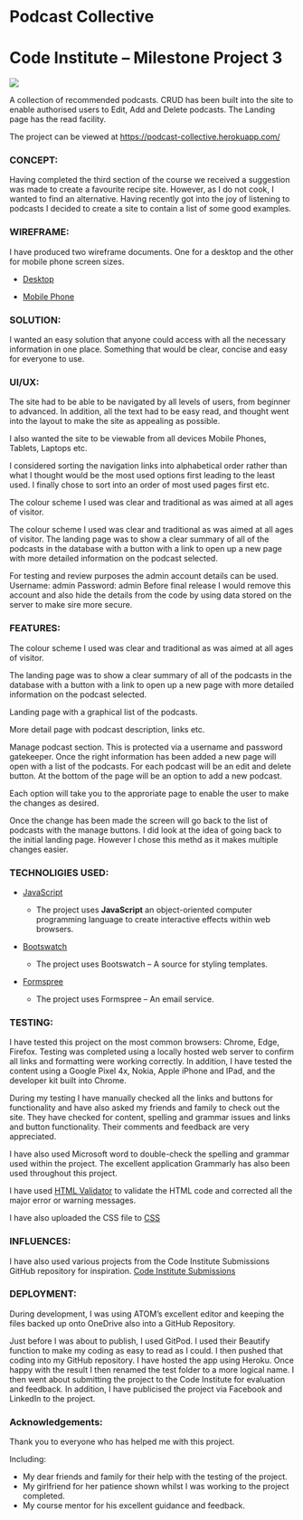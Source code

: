 # Podcast Collective

# Code Institute – Milestone Project 3

<img src="https://www.silverheath.co.uk/images/podcast.jpg" style="margin: 0;">


A collection of recommended podcasts. CRUD has been built into the site to enable authorised users to Edit, Add and Delete podcasts. The Landing page has the read facility.

The project can be viewed at <a>https://podcast-collective.herokuapp.com/</a>



### CONCEPT:
Having completed the third section of the course we received a suggestion was made to create a favourite recipe site.
However, as I do not cook, I wanted to find an alternative. Having recently got into the joy of listening to podcasts I decided to create a site to contain a list of some good examples.

### WIREFRAME:
I have produced two wireframe documents. One for a desktop and the other for mobile phone screen sizes.

* <a href="http://www.silverheath.co.uk/images/podcastdesktop.pdf">Desktop</a>

* <a href="http://www.silverheath.co.uk/images/podcastmobile.pdf">Mobile Phone</a>


### SOLUTION:
I wanted an easy solution that anyone could access with all the necessary information in one place. Something that would be clear, concise and easy for everyone to use.

### UI/UX:
The site had to be able to be navigated by all levels of users, from beginner to advanced. In addition, all the text had to be easy read, and thought went into the layout to make the site as appealing as possible.

I also wanted the site to be viewable from all devices Mobile Phones, Tablets, Laptops etc.

I considered sorting the navigation links into alphabetical order rather than what I thought would be the most used options first leading to the least used. I finally chose to sort into an order of most used pages first etc.

The colour scheme I used was clear and traditional as was aimed at all ages of visitor.

The colour scheme I used was clear and traditional as was aimed at all ages of visitor.
The landing page was to show a clear summary of all of the podcasts in the database with a button with a link to open up a new page with more detailed information on the podcast selected.

For testing and review purposes the admin account details can be used. Username: admin Password: admin
Before final release I would remove this account and also hide the details from the code by using data stored on the server to make sire more secure.


### FEATURES:

The colour scheme I used was clear and traditional as was aimed at all ages of visitor.

The landing page was to show a clear summary of all of the podcasts in the database with a button with a link to open up a new page with more detailed information on the podcast selected.

Landing page with a graphical list of the podcasts.

More detail page with podcast description, links etc.

Manage podcast section. This is protected via a username and password gatekeeper. Once the right information has been added a new page will open with a list of the podcasts. For each podcast will be an edit and delete button. At the bottom of the page will be an option to add a new podcast.

Each option will take you to the approriate page to enable the user to make the changes as desired.

Once the change has been made the screen will go back to the list of podcasts with the manage buttons. I did look at the idea of going back to the initial landing page. However I chose this methd as it makes multiple changes easier.



### TECHNOLIGIES USED:
 


  * <a href="https://developer.mozilla.org/en-US/docs/Web/JavaScript">JavaScript</a>
    * The project uses __JavaScript__ an object-oriented computer programming language to create interactive effects within web browsers.

* <a href="https://bootswatch.com/">Bootswatch</a>
    * The project uses Bootswatch – A source for styling templates.

* <a href="https://formspree.io/">Formspree</a>
    * The project uses Formspree – An email service.

### TESTING:

I have tested this project on the most common browsers: Chrome, Edge, Firefox. Testing was completed using a locally hosted web server to confirm all links and formatting were working correctly. In addition, I have tested the content using a Google Pixel 4x, Nokia, Apple iPhone and IPad, and the developer kit built into Chrome.

During my testing I have manually checked all the links and buttons for functionality and have also asked my friends and family to check out the site. They have checked for content, spelling and grammar issues and links and button functionality. Their comments and feedback are very appreciated.

I have also used Microsoft word to double-check the spelling and grammar used within the project. 
The excellent application Grammarly has also been used throughout this project.

I have used <a href="https://validator.w3.org/">HTML Validator</a> to validate the HTML code and corrected all the major error or warning messages.

I have also uploaded the CSS file to <a href="https://jigsaw.w3.org/css-validator/">CSS <a>
 
### INFLUENCES:
I have also used various projects from the Code Institute Submissions GitHub repository for inspiration.
 <a href="https://github.com/Code-Institute-Submissions" > Code Institute Submissions</a>
 
### DEPLOYMENT:
During development, I was using ATOM’s excellent editor and keeping the files backed up onto OneDrive also into a GitHub Repository.

Just before I was about to publish, I used GitPod. I used their Beautify function to make my coding as easy to read as I could. I then pushed that coding into my GitHub repository.
I have hosted the app using Heroku. 
Once happy with the result I then renamed the test folder to a more logical name. I then went about submitting the project to the Code Institute for evaluation and feedback.
In addition, I have publicised the project via Facebook and LinkedIn to the project.

### Acknowledgements:
Thank you to everyone who has helped me with this project.

Including:
* My dear friends and family for their help with the testing of the project.
* My girlfriend for her patience shown whilst I was working to the project completed.
* My course mentor for his excellent guidance and feedback.

